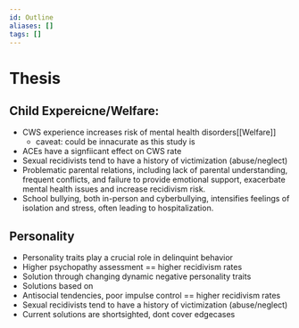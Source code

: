 ```yaml
---
id: Outline
aliases: []
tags: []
---
```



# Thesis

## Child Expereicne/Welfare: 
- CWS experience increases risk of mental health disorders[[Welfare]]
  - caveat: could be innacurate as this study is 
- ACEs have a signfiicant effect on CWS rate 
- Sexual recidivists tend to have a history of victimization (abuse/neglect)
- Problematic parental relations, including lack of parental understanding, frequent conflicts, and failure to provide emotional support, exacerbate mental health issues and increase recidivism risk.
- School bullying, both in-person and cyberbullying, intensifies feelings of isolation and stress, often leading to hospitalization.
## Personality
- Personality traits play a crucial role in delinquint behavior
- Higher psychopathy assessment == higher recidivism rates
- Solution through changing dynamic negative personality traits
- Solutions based on 
- Antisocial tendencies, poor impulse control == higher recidivism rates
- Sexual recidivists tend to have a history of victimization (abuse/neglect)
- Current solutions are shortsighted, dont cover edgecases 
